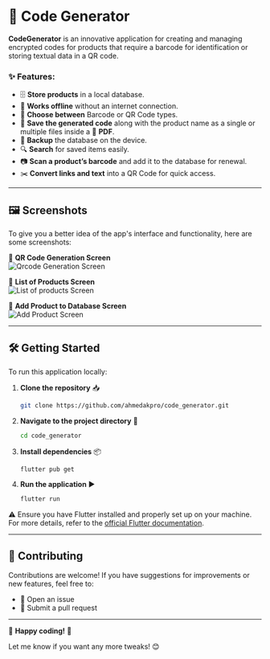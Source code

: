 # 🚀 Code Generator

**CodeGenerator** is an innovative application for creating and managing encrypted codes for products that require a barcode for identification or storing textual data in a QR code.  

### ✨ Features:  
- 🗄️ **Store products** in a local database.  
- 🔌 **Works offline** without an internet connection.  
- 🔄 **Choose between** Barcode or QR Code types.  
- 📝 **Save the generated code** along with the product name as a single or multiple files inside a 📄 **PDF**.  
- 💾 **Backup** the database on the device.  
- 🔍 **Search** for saved items easily.  
- 📷 **Scan a product’s barcode** and add it to the database for renewal.  
- ✂️ **Convert links and text** into a QR Code for quick access.  

---

## 🖼️ Screenshots  

To give you a better idea of the app's interface and functionality, here are some screenshots:  

📌 **QR Code Generation Screen**  
![Qrcode Generation Screen](assets/screen3.jpg)  

📌 **List of Products Screen**  
![List of products Screen](assets/screen_2.jpg)  

📌 **Add Product to Database Screen**  
![Add Product Screen](assets/screen_1.jpg)  

---

## 🛠️ Getting Started  

To run this application locally:  

1. **Clone the repository** 📥  
   ```sh
   git clone https://github.com/ahmedakpro/code_generator.git
   ```  

2. **Navigate to the project directory** 📂  
   ```sh
   cd code_generator
   ```  

3. **Install dependencies** 📦  
   ```sh
   flutter pub get
   ```  

4. **Run the application** ▶️  
   ```sh
   flutter run
   ```  

⚠️ Ensure you have Flutter installed and properly set up on your machine. For more details, refer to the [official Flutter documentation](https://flutter.dev/docs/get-started/install).  

---

## 🤝 Contributing  

Contributions are welcome! If you have suggestions for improvements or new features, feel free to:  
- 🔹 Open an issue  
- 🔹 Submit a pull request  

---

🚀 **Happy coding!** 🎉  

Let me know if you want any more tweaks! 😊
